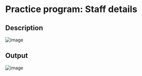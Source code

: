 # Practice program: Staff details

## Description

![image](https://github.com/Tan12d/PWC_RDBMS_using_Oracle/assets/100254217/78a69795-52da-4fa0-81c4-099ededf6849)

## Output

![image](https://github.com/Tan12d/PWC_RDBMS_using_Oracle/assets/100254217/c7ccaeda-388f-4a96-842e-c453935427c9)
